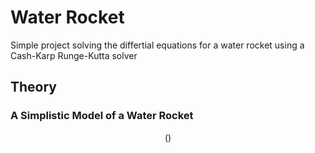 # Water Rocket
Simple project solving the differtial equations for a water rocket using a Cash-Karp Runge-Kutta solver  

## Theory

### A Simplistic Model of a Water Rocket

```math
\left(

\right)
```
